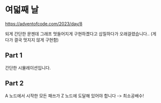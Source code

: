 # 여덟째 날

https://adventofcode.com/2023/day/8

되게 간단한 문젠데 그래프 멋들어지게 구현하곘다고 삽질하다가 오래걸렸습니다.. (게다가 결국 멋지지 않게 구현함)

## Part 1

간단한 시뮬레이션입니다.

## Part 2

A 노드에서 시작한 모든 패쓰가 Z 노드에 도달해 있어야 합니다 -> 최소공배수!

